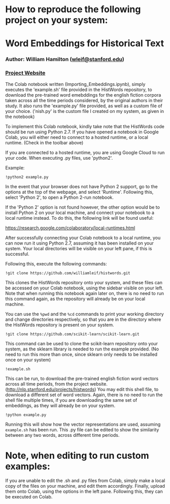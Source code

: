 # How to reproduce the following project on your system:

# Word Embeddings for Historical Text

### Author: William Hamilton (wleif@stanford.edu)
### [Project Website](http://nlp.stanford.edu/projects/histwords)

The Colab notebook written (Importing_Embeddings.ipynb), simply executes the 'example.sh' file provided in the HistWords repository, to download the pre-trained word emebddings for the english fiction corpora taken across all the time periods considered, by the original authors in their study. It also runs the 'example.py' file provided, as well as a custom file of your choice. ('nish.py' is the custom file I created on my system, as given in the notebook)

To implement this Colab notebook, kindly take note that the HistWords code should be run using Python 2.7. 
If you have opened a notebook in Google Colab, you will either need to connect to a hosted runtime, or a local runtime. (Check in the toolbar above)

If you are connected to a hosted runtime, you are using Google Cloud to run your code. When executing .py files, use 'python2'.

Example:
```
!python2 example.py
```

In the event that your browser does not have Python 2 support, go to the options at the top of the webpage, and select 'Runtime'. Following this, select 'Python 2', to open a Python 2-run notebook.

If the 'Python 2' option is not found however, the other option would be to install Python 2 on your local machine, and connect your notebook to a local runtime instead. To do this, the following link will be found useful:  

https://research.google.com/colaboratory/local-runtimes.html

After successfully connecting your Colab notebook to a local runtime, you can now run it using Python 2.7, assuming it has been installed on your system. Your local directories will be visible on your left pane, if this is successful.

Following this, execute the following commands:

```
!git clone https://github.com/williamleif/histwords.git
```
This clones the HistWords repository onto your system, and these files can be accessed on your Colab notebook, using the sidebar visible on your left.
Note that when running this notebook again later on, there is no need to run this command again, as the repository will already be on your local machine.


You can use the `%pwd` and the `%cd` commands to print your working directory and change directories respectively, so that you are in the directory where the HistWords repository is present on your system.

```
!git clone https://github.com/scikit-learn/scikit-learn.git
```
This command can be used to clone the scikit-learn repository onto your system, as the sklearn library is needed to run the example provided. (No need to run this more than once, since sklearn only needs to be installed once on your system)

```
!example.sh
```
This can be run, to download the pre-trained english fiction word vectors across all time periods, from the project website. (http://nlp.stanford.edu/projects/histwords)
You may edit this shell file, to download a different set of word vectors. Again, there is no need to run the shell file multiple times, if you are downloading the same set of embeddings, as they will already be on your system.


```
!python example.py
```
Running this will show how the vector representations are used, assuming `example.sh` has been run. This .py file can be edited to show the similarity between any two words, across different time periods.

# Note, when editing to run custom examples:

If you are unable to edit the .sh and .py files from Colab, simply make a local copy of the files on your machine, and edit them accordingly. Finally, upload them onto Colab, using the options in the left pane. Following this, they can be executed on Colab.

